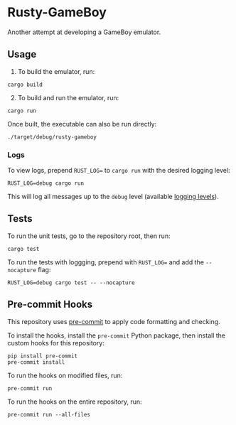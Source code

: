 # Rusty-GameBoy
Another attempt at developing a GameBoy emulator.

## Usage

1. To build the emulator, run:
```
cargo build
```

2. To build and run the emulator, run:
```
cargo run
```

Once built, the executable can also be run directly:
```
./target/debug/rusty-gameboy
```

### Logs
To view logs, prepend `RUST_LOG=` to `cargo run` with the desired logging level:
```
RUST_LOG=debug cargo run
```
This will log all messages up to the `debug` level (available [logging levels](https://docs.rs/log/0.4.0/log/enum.Level.html)).

## Tests

To run the unit tests, go to the repository root, then run:
```
cargo test
```

To run the tests with loggging, prepend with `RUST_LOG=` and add the `--nocapture` flag:
```
RUST_LOG=debug cargo test -- --nocapture
```


## Pre-commit Hooks
This repository uses [pre-commit](https://pre-commit.com/) to apply code formatting and checking.

To install the hooks, install the `pre-commit` Python package, then install the custom hooks for this repository:
```
pip install pre-commit
pre-commit install
```

To run the hooks on modified files, run:
```
pre-commit run
```

To run the hooks on the entire repository, run:
```
pre-commit run --all-files
```
